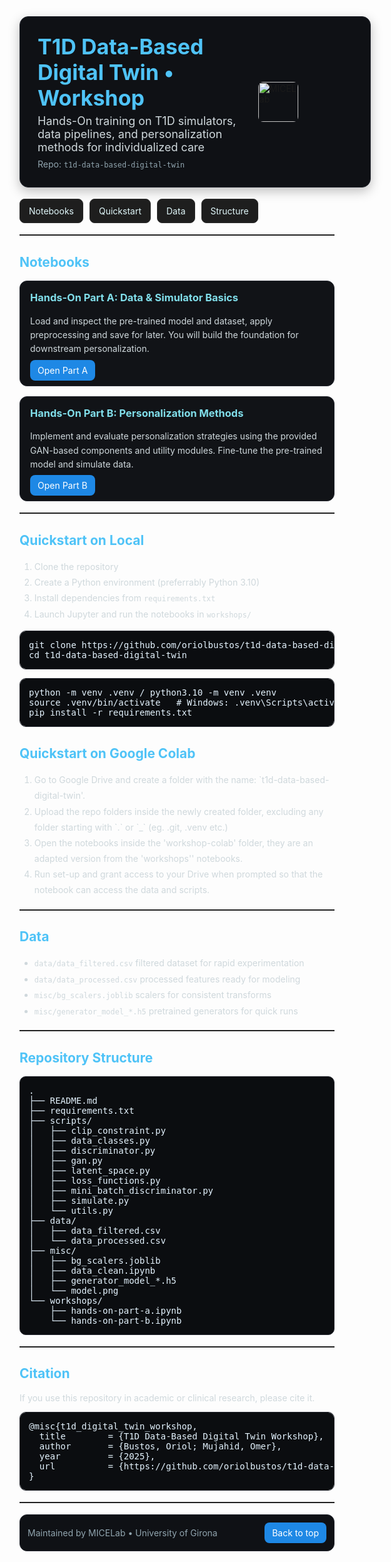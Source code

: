 <!-- README: T1D Data-Based Digital Twin Workshop (HTML-only) -->

<div style="background-color:#0f1115; padding:28px; border-radius:14px; display:table; width:100%; border:1px solid #23262e; box-shadow:0 6px 18px rgba(0,0,0,0.25);">

  <div style="display:table-cell; vertical-align:top; width:70%; padding-right:16px;">
    <h1 style="color:#4FC3F7; margin:0 0 6px 0; font-size:34px; line-height:1.2;">
      T1D Data-Based Digital Twin • Workshop
    </h1>
    <p style="font-size:18px; color:#cfd8dc; margin:0;">
      Hands-On training on T1D simulators, data pipelines, and personalization methods for individualized care
    </p>
    <p style="font-size:14px; color:#90a4ae; margin:8px 0 0 0;">
      Repo: <code>t1d-data-based-digital-twin</code>
    </p>
  </div>

  <div style="display:table-cell; vertical-align:middle; text-align:left; width:30%; padding-right:20px;">
    <img src="https://micelab.udg.edu/wp-content/uploads/2022/08/MICElab-letras_png-300x119.png" alt="MICELab" style="height:64px; border-radius:8px;">
  </div>
</div>

<div style="margin-top:18px; display:flex; gap:10px; flex-wrap:wrap;">
  <a href="#notebooks" style="text-decoration:none; background:#1e1e1e; color:#e0f7fa; padding:10px 14px; border-radius:8px; border:1px solid #2c2c2c;">Notebooks</a>
  <a href="#quickstart" style="text-decoration:none; background:#1e1e1e; color:#e0f7fa; padding:10px 14px; border-radius:8px; border:1px solid #2c2c2c;">Quickstart</a>
  <a href="#data-layout" style="text-decoration:none; background:#1e1e1e; color:#e0f7fa; padding:10px 14px; border-radius:8px; border:1px solid #2c2c2c;">Data</a>
  <a href="#structure" style="text-decoration:none; background:#1e1e1e; color:#e0f7fa; padding:10px 14px; border-radius:8px; border:1px solid #2c2c2c;">Structure</a>
</div>

<hr style="border:none; border-top:1px solid #2c2c2c; margin:18px 0;">

<h2 id="notebooks" style="color:#4FC3F7;">Notebooks</h2>

<div style="display:flex; gap:16px; flex-wrap:wrap;">

  <div style="flex:1 1 360px; background:#111317; border:1px solid #23262e; border-radius:12px; padding:16px;">
    <h3 style="margin-top:0; color:#80deea;">Hands-On Part A: Data & Simulator Basics</h3>
    <p style="color:#cfd8dc; line-height:1.6;">
      Load and inspect the pre-trained model and dataset, apply preprocessing and save for later.
      You will build the foundation for downstream personalization.
    </p>
    <p style="margin:10px 0 0 0;">
      <a href="workshops/hands-on-part-a.ipynb" style="background:#1e88e5; color:#fff; padding:8px 12px; border-radius:8px; text-decoration:none;">Open Part A</a>
    </p>
  </div>

  <div style="flex:1 1 360px; background:#111317; border:1px solid #23262e; border-radius:12px; padding:16px;">
    <h3 style="margin-top:0; color:#80deea;">Hands-On Part B: Personalization Methods</h3>
    <p style="color:#cfd8dc; line-height:1.6;">
      Implement and evaluate personalization strategies using the provided GAN-based components and utility modules. Fine-tune the pre-trained model and simulate data.
    </p>
    <p style="margin:10px 0 0 0;">
      <a href="workshops/hands-on-part-b.ipynb" style="background:#1e88e5; color:#fff; padding:8px 12px; border-radius:8px; text-decoration:none;">Open Part B</a>
    </p>
  </div>

</div>

<hr style="border:none; border-top:1px solid #2c2c2c; margin:18px 0;">

<h2 id="quickstart" style="color:#4FC3F7;">Quickstart on Local</h2>

<ol style="line-height:1.8; color:#cfd8dc;">
  <li>Clone the repository</li>
  <li>Create a Python environment (preferrably Python 3.10)</li>
  <li>Install dependencies from <code>requirements.txt</code></li>
  <li>Launch Jupyter and run the notebooks in <code>workshops/</code></li>
</ol>

<pre style="background:#0b0d10; color:#e3f2fd; padding:14px; border-radius:10px; border:1px solid #23262e; overflow:auto; margin-top:8px;">
git clone https://github.com/oriolbustos/t1d-data-based-digital-twin.git
cd t1d-data-based-digital-twin
</pre>

<pre style="background:#0b0d10; color:#e3f2fd; padding:14px; border-radius:10px; border:1px solid #23262e; overflow:auto; margin-top:8px;">
python -m venv .venv / python3.10 -m venv .venv
source .venv/bin/activate   # Windows: .venv\Scripts\activate
pip install -r requirements.txt
</pre>

<h2 id="quickstart" style="color:#4FC3F7;">Quickstart on Google Colab</h2>
<ol style="line-height:1.8; color:#cfd8dc;">
  <li>Go to Google Drive and create a folder with the name: `t1d-data-based-digital-twin'.</li>
  <li>Upload the repo folders inside the newly created folder, excluding any folder starting with `.` or `_` (eg. .git, .venv etc.)</li>
  <li>Open the notebooks inside the 'workshop-colab' folder, they are an adapted version from the 'workshops'' notebooks.</li>
  <li>Run set-up and grant access to your Drive when prompted so that the notebook can access the data and scripts.</li>
</ol>

<hr style="border:none; border-top:1px solid #2c2c2c; margin:18px 0;">

<h2 id="data-layout" style="color:#4FC3F7;">Data</h2>
<ul style="color:#cfd8dc; line-height:1.8;">
  <li><code>data/data_filtered.csv</code> filtered dataset for rapid experimentation</li>
  <li><code>data/data_processed.csv</code> processed features ready for modeling</li>
  <li><code>misc/bg_scalers.joblib</code> scalers for consistent transforms</li>
  <li><code>misc/generator_model_*.h5</code> pretrained generators for quick runs</li>
</ul>

<hr style="border:none; border-top:1px solid #2c2c2c; margin:18px 0;">

<h2 id="structure" style="color:#4FC3F7;">Repository Structure</h2>

<pre style="background:#0b0d10; color:#e3f2fd; padding:14px; border-radius:10px; border:1px solid #23262e; overflow:auto;">
.
├── README.md
├── requirements.txt
├── scripts/
│   ├── clip_constraint.py
│   ├── data_classes.py
│   ├── discriminator.py
│   ├── gan.py
│   ├── latent_space.py
│   ├── loss_functions.py
│   ├── mini_batch_discriminator.py
│   ├── simulate.py
│   └── utils.py
├── data/
│   ├── data_filtered.csv
│   └── data_processed.csv
├── misc/
│   ├── bg_scalers.joblib
│   ├── data_clean.ipynb
│   ├── generator_model_*.h5
│   └── model.png
└── workshops/
    ├── hands-on-part-a.ipynb
    └── hands-on-part-b.ipynb
</pre>

<hr style="border:none; border-top:1px solid #2c2c2c; margin:18px 0;">

<h2 id="citation" style="color:#4FC3F7;">Citation</h2>
<p style="color:#cfd8dc;">If you use this repository in academic or clinical research, please cite it.</p>

<pre style="background:#0b0d10; color:#e3f2fd; padding:14px; border-radius:10px; border:1px solid #23262e; overflow:auto;">
@misc{t1d_digital_twin_workshop,
  title        = {T1D Data-Based Digital Twin Workshop},
  author       = {Bustos, Oriol; Mujahid, Omer},
  year         = {2025},
  url          = {https://github.com/oriolbustos/t1d-data-based-digital-twin}
}
</pre>

<hr style="border:none; border-top:1px solid #2c2c2c; margin:18px 0;">

<div style="margin-top:16px; background:#0f1115; border:1px solid #23262e; border-radius:12px; padding:12px; display:flex; align-items:center; justify-content:space-between;">
  <span style="color:#90a4ae;">Maintained by MICELab • University of Girona</span>
  <a href="#top" style="text-decoration:none; background:#1e88e5; color:#fff; padding:8px 12px; border-radius:8px;">Back to top</a>
</div>
